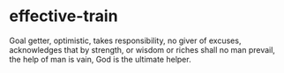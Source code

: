 # effective-train
Goal getter, optimistic, takes responsibility, no giver of excuses, acknowledges that by strength, or wisdom or riches shall no man prevail, the help of man is vain, God is the ultimate helper.
